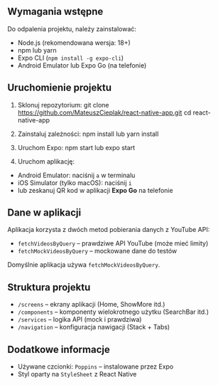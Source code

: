 ## Wymagania wstępne
Do odpalenia projektu, należy zainstalować:

- Node.js (rekomendowana wersja: 18+)
- npm lub yarn
- Expo CLI (`npm install -g expo-cli`)
- Android Emulator lub Expo Go (na telefonie)

## Uruchomienie projektu

1. Sklonuj repozytorium:
  git clone https://github.com/MateuszCieplak/react-native-app.git
  cd react-native-app

2. Zainstaluj zależności:
npm install lub yarn install

3. Uruchom Expo:
npm start lub expo start

4. Uruchom aplikację:
- Android Emulator: naciśnij `a` w terminalu
- iOS Simulator (tylko macOS): naciśnij `i`
- lub zeskanuj QR kod w aplikacji **Expo Go** na telefonie

## Dane w aplikacji

Aplikacja korzysta z dwóch metod pobierania danych z YouTube API:

- `fetchVideosByQuery` – prawdziwe API YouTube (może mieć limity)
- `fetchMockVideosByQuery` – mockowane dane do testów

Domyślnie aplikacja używa `fetchMockVideosByQuery`.

## Struktura projektu

- `/screens` – ekrany aplikacji (Home, ShowMore itd.)
- `/components` – komponenty wielokrotnego użytku (SearchBar itd.)
- `/services` – logika API (mock i prawdziwa)
- `/navigation` – konfiguracja nawigacji (Stack + Tabs)

## Dodatkowe informacje

- Używane czcionki: `Poppins` – instalowane przez Expo
- Styl oparty na `StyleSheet` z React Native
